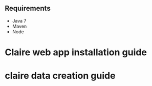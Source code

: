## Requirements

* Java 7
* Maven
* Node

# Claire web app installation guide

# claire data creation guide